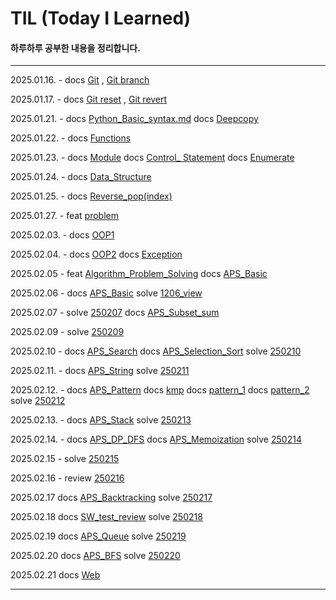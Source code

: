 # TIL (Today I Learned)

#### 하루하루 공부한 내용을 정리합니다.
---
2025.01.16. - docs [Git](/TIL/Git/Git.md) , [Git branch](/TIL/Git/GitBranch.md)

2025.01.17. - docs [Git reset](/TIL/Git/GitReset.md) , [Git revert](/TIL/Git/GitRevert.md)

2025.01.21. - docs [Python_Basic_syntax.md](/TIL/Python/Python_Basic_syntax.md) docs [Deepcopy](/TIL/Python/Deepcopy.md)

2025.01.22. - docs [Functions](/TIL/Python/Functions.md)

2025.01.23. - docs [Module](/TIL/Python/Module.md) docs [Control_ Statement](/TIL/Python/Control_Statement.md)
docs [Enumerate](/TIL/Python/Enumerate.md)

2025.01.24. - docs [Data_Structure](/TIL/Python/Data_Structure.md)

2025.01.25. - docs [Reverse_pop(index)](/TIL/Python/Reverse_pop(index).md)

2025.01.27. - feat [problem](/TIL/Python/problem/)

2025.02.03. - docs [OOP1](/TIL/Python/OOP1.md)

2025.02.04. - docs [OOP2](/TIL/Python/OOP2.md) docs [Exception](/TIL/Python/Exception.md)

2025.02.05 - feat [Algorithm_Problem_Solving](Algorithm_Problem_Solving/) docs [APS_Basic](TIL/APS_Basic.md)

2025.02.06 - docs [APS_Basic](TIL/APS_Basic.md) solve [1206_view](Algorithm_Problem_Solving/250205/1206_view.py)

2025.02.07 - solve [250207](Algorithm_Problem_Solving/250207/) docs [APS_Subset_sum](TIL/APS_Subset_sum.md)

2025.02.09 - solve [250209](Algorithm_Problem_Solving/250209/)

2025.02.10 - docs [APS_Search](TIL/APS_Search.md) docs [APS_Selection_Sort](TIL/APS_Selection_Sort.md)
solve [250210](Algorithm_Problem_Solving/250210/)

2025.02.11. - docs [APS_String](TIL/APS_String.md) solve [250211](Algorithm_Problem_Solving/250211/)

2025.02.12. - docs [APS_Pattern](TIL/APS_Pattern.md) docs [kmp](Algorithm_Problem_Solving/250212/kmp.py) docs [pattern_1](Algorithm_Problem_Solving/250212/pattern_1.py) docs [pattern_2](Algorithm_Problem_Solving/250212/pattern_2.py) solve [250212](Algorithm_Problem_Solving/250212)

2025.02.13. - docs [APS_Stack](TIL/APS_Stack.md) solve [250213](Algorithm_Problem_Solving/250213)

2025.02.14. - docs [APS_DP_DFS](TIL/APS_DP_DFS.md) docs [APS_Memoization](TIL/APS_Memoization.md) solve [250214](Algorithm_Problem_Solving/250214)

2025.02.15 - solve [250215](Algorithm_Problem_Solving/250215)

2025.02.16 - review [250216](Algorithm_Problem_Solving/250216)

2025.02.17 docs [APS_Backtracking](TIL/APS_Backtracking.md) solve [250217](Algorithm_Problem_Solving/250217)

2025.02.18 docs [SW_test_review](Algorithm_Problem_Solving/250218/SW_test_review.md) solve [250218](Algorithm_Problem_Solving/250218)

2025.02.19 docs [APS_Queue](TIL/APS_Queue.md) solve [250219](Algorithm_Problem_Solving/250219)

2025.02.20 docs [APS_BFS](TIL/APS_BFS.md) solve [250220](Algorithm_Problem_Solving/250220)

2025.02.21 docs [Web](TIL/Web.md)


---
